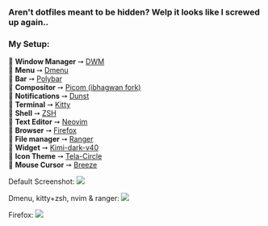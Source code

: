 ### Aren't dotfiles meant to be hidden? Welp it looks like I screwed up again.. 

### My Setup:
🌸 **Window Manager** ➙ [DWM](https://dwm.suckless.org)  
🌸 **Menu** ➙ [Dmenu](https://tools.suckless.org/dmenu/)  
🌸 **Bar** ➙ [Polybar](https://github.com/polybar/polybar)  
🌸 **Compositor** ➙ [Picom (ibhagwan fork)](https://github.com/ibhagwan/picom)  
🌸 **Notifications** ➙ [Dunst](https://dunst-project.org/)  
🌸 **Terminal** ➙ [Kitty](https://github.com/kovidgoyal/kitty)  
🌸 **Shell** ➙ [ZSH](https://zsh.sourceforge.io/)  
🌸 **Text Editor** ➙ [Neovim](https://neovim.io/)  
🌸 **Browser** ➙ [Firefox](https://www.mozilla.org/en-US/)  
🌸 **File manager** ➙ [Ranger](https://github.com/ranger/ranger)  
🌸 **Widget** ➙ [Kimi-dark-v40](https://github.com/EliverLara/Kimi)  
🌸 **Icon Theme** ➙ [Tela-Circle](https://github.com/vinceliuice/Tela-circle-icon-theme)  
🌸 **Mouse Cursor** ➙ [Breeze](https://github.com/ful1e5/BreezeX_Cursor)  

Default Screenshot:
![](https://github.com/madison-craig/dotfiles/blob/main/001.png?raw=true)  

Dmenu, kitty+zsh, nvim & ranger:
![](https://github.com/madison-craig/dotfiles/blob/main/02.png?raw=true)  

Firefox:
![](https://github.com/madison-craig/dotfiles/blob/main/003.png?raw=true)  
